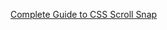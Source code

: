 [Complete Guide to CSS Scroll Snap](https://newinweb.com/2018/09/06/css-scroll-snap/?ref=webdesignernews.com)
